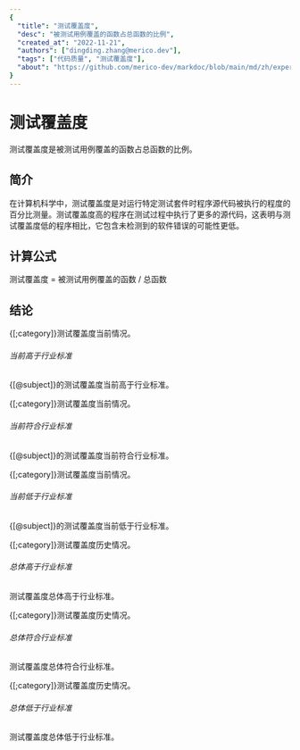 ```yaml
---
{
  "title": "测试覆盖度",
  "desc": "被测试用例覆盖的函数占总函数的比例",
  "created_at": "2022-11-21",
  "authors": ["dingding.zhang@merico.dev"],
  "tags": ["代码质量", "测试覆盖度"],
  "about": "https://github.com/merico-dev/markdoc/blob/main/md/zh/expert-sample.md"
}
---
```

# 测试覆盖度

测试覆盖度是被测试用例覆盖的函数占总函数的比例。

## 简介

在计算机科学中，测试覆盖度是对运行特定测试套件时程序源代码被执行的程度的百分比测量。测试覆盖度高的程序在测试过程中执行了更多的源代码，这表明与测试覆盖度低的程序相比，它包含未检测到的软件错误的可能性更低。

## 计算公式

测试覆盖度 = 被测试用例覆盖的函数 / 总函数

## 结论

<div data-section="latest_benchmarking_good">

{[;category]}测试覆盖度当前情况。

###### 当前高于行业标准

{[@subject]}的测试覆盖度当前高于行业标准。

</div>

<div data-section="latest_benchmarking_fair">

{[;category]}测试覆盖度当前情况。

###### 当前符合行业标准

{[@subject]}的测试覆盖度当前符合行业标准。

</div>

<div data-section="latest_benchmarking_below">

{[;category]}测试覆盖度当前情况。

###### 当前低于行业标准

{[@subject]}的测试覆盖度当前低于行业标准。

</div>

<div data-section="historical_benchmarking_good">

{[;category]}测试覆盖度历史情况。

###### 总体高于行业标准

测试覆盖度总体高于行业标准。

</div>

<div data-section="historical_benchmarking_fair">

{[;category]}测试覆盖度历史情况。

###### 总体符合行业标准

测试覆盖度总体符合行业标准。

</div>

<div data-section="historical_benchmarking_below">

{[;category]}测试覆盖度历史情况。

###### 总体低于行业标准

测试覆盖度总体低于行业标准。

</div>
